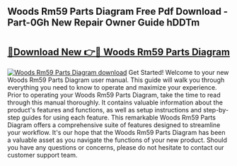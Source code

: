 ## Woods Rm59 Parts Diagram Free Pdf Download - Part-0Gh New Repair Owner Guide hDDTm

# <h2><a href="http://dft7jvd.blite.top/?on=Woods+Rm59+Parts+Diagram">🔗Download New 👉🔴 Woods Rm59 Parts Diagram</a></h2>

[![Woods Rm59 Parts Diagram download](https://i.imgur.com/lujVjoI.png)](http://dft7jvd.blite.top/?on=Woods+Rm59+Parts+Diagram)
Get Started! Welcome to your new Woods Rm59 Parts Diagram user manual. This guide will walk you through everything you need to know to operate and maximize your experience. Prior to operating your Woods Rm59 Parts Diagram, take the time to read through this manual thoroughly. It contains valuable information about the product's features and functions, as well as setup instructions and step-by-step guides for using each feature. This remarkable Woods Rm59 Parts Diagram offers a comprehensive suite of features designed to streamline your workflow. It's our hope that the Woods Rm59 Parts Diagram has been a valuable asset as you navigate the functions of your new product. Should you have any questions or concerns, please do not hesitate to contact our customer support team.
